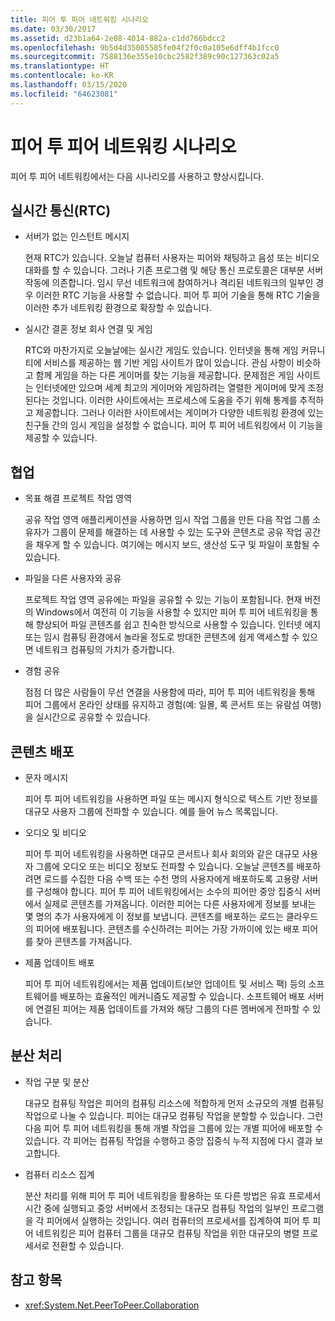 ```yaml
---
title: 피어 투 피어 네트워킹 시나리오
ms.date: 03/30/2017
ms.assetid: d23b1a64-2e08-4014-882a-c1dd766bdcc2
ms.openlocfilehash: 9b5d4d35085585fe04f2f0c0a105e6dff4b1fcc0
ms.sourcegitcommit: 7588136e355e10cbc2582f389c90c127363c02a5
ms.translationtype: HT
ms.contentlocale: ko-KR
ms.lasthandoff: 03/15/2020
ms.locfileid: "64623081"
---
```

# <a name="peer-to-peer-networking-scenarios"></a>피어 투 피어 네트워킹 시나리오

피어 투 피어 네트워킹에서는 다음 시나리오를 사용하고 향상시킵니다.

## <a name="real-time-communications-rtc"></a>실시간 통신(RTC)

- 서버가 없는 인스턴트 메시지

  현재 RTC가 있습니다. 오늘날 컴퓨터 사용자는 피어와 채팅하고 음성 또는 비디오 대화를 할 수 있습니다. 그러나 기존 프로그램 및 해당 통신 프로토콜은 대부분 서버 작동에 의존합니다. 임시 무선 네트워크에 참여하거나 격리된 네트워크의 일부인 경우 이러한 RTC 기능을 사용할 수 없습니다. 피어 투 피어 기술을 통해 RTC 기술을 이러한 추가 네트워킹 환경으로 확장할 수 있습니다.

- 실시간 결혼 정보 회사 연결 및 게임

  RTC와 마찬가지로 오늘날에는 실시간 게임도 있습니다. 인터넷을 통해 게임 커뮤니티에 서비스를 제공하는 웹 기반 게임 사이트가 많이 있습니다. 관심 사항이 비슷하고 함께 게임을 하는 다른 게이머를 찾는 기능을 제공합니다. 문제점은 게임 사이트는 인터넷에만 있으며 세계 최고의 게이머와 게임하려는 열렬한 게이머에 맞게 조정된다는 것입니다. 이러한 사이트에서는 프로세스에 도움을 주기 위해 통계를 추적하고 제공합니다. 그러나 이러한 사이트에서는 게이머가 다양한 네트워킹 환경에 있는 친구들 간의 임시 게임을 설정할 수 없습니다. 피어 투 피어 네트워킹에서 이 기능을 제공할 수 있습니다.

## <a name="collaboration"></a>협업

- 목표 해결 프로젝트 작업 영역

  공유 작업 영역 애플리케이션을 사용하면 임시 작업 그룹을 만든 다음 작업 그룹 소유자가 그룹이 문제를 해결하는 데 사용할 수 있는 도구와 콘텐츠로 공유 작업 공간을 채우게 할 수 있습니다. 여기에는 메시지 보드, 생산성 도구 및 파일이 포함될 수 있습니다.

- 파일을 다른 사용자와 공유

  프로젝트 작업 영역 공유에는 파일을 공유할 수 있는 기능이 포함됩니다. 현재 버전의 Windows에서 여전히 이 기능을 사용할 수 있지만 피어 투 피어 네트워킹을 통해 향상되어 파일 콘텐츠를 쉽고 친숙한 방식으로 사용할 수 있습니다. 인터넷 에지 또는 임시 컴퓨팅 환경에서 놀라울 정도로 방대한 콘텐츠에 쉽게 액세스할 수 있으면 네트워크 컴퓨팅의 가치가 증가합니다.

- 경험 공유

  점점 더 많은 사람들이 무선 연결을 사용함에 따라, 피어 투 피어 네트워킹을 통해 피어 그룹에서 온라인 상태를 유지하고 경험(예: 일몰, 록 콘서트 또는 유람섬 여행)을 실시간으로 공유할 수 있습니다.

## <a name="content-distribution"></a>콘텐츠 배포

- 문자 메시지

  피어 투 피어 네트워킹을 사용하면 파일 또는 메시지 형식으로 텍스트 기반 정보를 대규모 사용자 그룹에 전파할 수 있습니다. 예를 들어 뉴스 목록입니다.

- 오디오 및 비디오

  피어 투 피어 네트워킹을 사용하면 대규모 콘서트나 회사 회의와 같은 대규모 사용자 그룹에 오디오 또는 비디오 정보도 전파할 수 있습니다. 오늘날 콘텐츠를 배포하려면 로드를 수집한 다음 수백 또는 수천 명의 사용자에게 배포하도록 고용량 서버를 구성해야 합니다. 피어 투 피어 네트워킹에서는 소수의 피어만 중앙 집중식 서버에서 실제로 콘텐츠를 가져옵니다. 이러한 피어는 다른 사용자에게 정보를 보내는 몇 명의 추가 사용자에게 이 정보를 보냅니다. 콘텐츠를 배포하는 로드는 클라우드의 피어에 배포됩니다. 콘텐츠를 수신하려는 피어는 가장 가까이에 있는 배포 피어를 찾아 콘텐츠를 가져옵니다.

- 제품 업데이트 배포

  피어 투 피어 네트워킹에서는 제품 업데이트(보안 업데이트 및 서비스 팩) 등의 소프트웨어를 배포하는 효율적인 메커니즘도 제공할 수 있습니다. 소프트웨어 배포 서버에 연결된 피어는 제품 업데이트를 가져와 해당 그룹의 다른 멤버에게 전파할 수 있습니다.

## <a name="distributed-processing"></a>분산 처리

- 작업 구분 및 분산

  대규모 컴퓨팅 작업은 피어의 컴퓨팅 리소스에 적합하게 먼저 소규모의 개별 컴퓨팅 작업으로 나눌 수 있습니다. 피어는 대규모 컴퓨팅 작업을 분할할 수 있습니다. 그런 다음 피어 투 피어 네트워킹을 통해 개별 작업을 그룹에 있는 개별 피어에 배포할 수 있습니다. 각 피어는 컴퓨팅 작업을 수행하고 중앙 집중식 누적 지점에 다시 결과 보고합니다.

- 컴퓨터 리소스 집계

  분산 처리를 위해 피어 투 피어 네트워킹을 활용하는 또 다른 방법은 유효 프로세서 시간 중에 실행되고 중앙 서버에서 조정되는 대규모 컴퓨팅 작업의 일부인 프로그램을 각 피어에서 실행하는 것입니다. 여러 컴퓨터의 프로세서를 집계하여 피어 투 피어 네트워킹은 피어 컴퓨터 그룹을 대규모 컴퓨팅 작업을 위한 대규모의 병렬 프로세서로 전환할 수 있습니다.

## <a name="see-also"></a>참고 항목

- <xref:System.Net.PeerToPeer.Collaboration>
